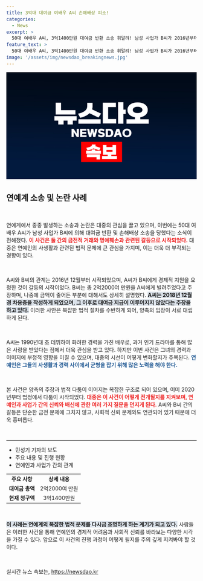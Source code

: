 ```yaml
---
title: 3억대 대여금 여배우 A씨 손해배상 피소!
categories:
  - News
excerpt: >
  50대 여배우 A씨, 3억1400만원 대여금 반환 소송 휘말려! 남성 사업가 B씨가 2016년부터 이어온 대여금 문제로 법정 공방 중임을 밝혔습니다. 과거 인연이 얽힌 두 사람의 갈등이 어떻게 전개될지 관심 집중!
feature_text: >
  50대 여배우 A씨, 3억1400만원 대여금 반환 소송 휘말려! 남성 사업가 B씨가 2016년부터 이어온 대여금 문제로 법정 공방 중임을 밝혔습니다. 과거 인연이 얽힌 두 사람의 갈등이 어떻게 전개될지 관심 집중!
image: '/assets/img/newsdao_breakingnews.jpg'
---
```


<p><img src="/assets/img/newsdao_breakingnews.jpg" alt="firstkoreanews 속보" /></p>

<h2 data-ke-size="size26">연예계 소송 및 논란 사례</h2>

<p data-ke-size="size16">&nbsp;</p>

<p>연예계에서 종종 발생하는 소송과 논란은 대중의 관심을 끌고 있으며, 이번에는 50대 여배우 A씨가 남성 사업가 B씨에 의해 대여금 반환 및 손해배상 소송을 당했다는 소식이 전해졌다. <b><span style="color: #ee2323;">이 사건은 둘 간의 금전적 거래와 명예훼손과 관련된 갈등으로 시작되었다.</span></b> 대중은 연예인의 사생활과 관련된 법적 문제에 큰 관심을 가지며, 이는 더욱 더 부각되는 경향이 있다. </p>

<p data-ke-size="size16">&nbsp;</p>

<p>A씨와 B씨의 관계는 2016년 12월부터 시작되었으며, A씨가 B씨에게 경제적 지원을 요청한 것이 갈등의 시작이었다. B씨는 총 2억2000여 만원을 A씨에게 빌려주었다고 주장하며, 나중에 금액이 줄어든 부분에 대해서도 상세히 설명했다. <b><span style="background-color: #21538527;">A씨는 2018년 12월경 차용증을 작성하게 되었으며, 그 이후로 대여금 지급이 이루어지지 않았다는 주장을 하고 있다.</span></b> 이러한 사안은 복잡한 법적 절차를 수반하게 되어, 양측의 입장이 서로 대립하게 된다.</p>

<p data-ke-size="size16">&nbsp;</p>

<p>A씨는 1990년대 초 데뷔하여 화려한 경력을 가진 배우로, 과거 인기 드라마를 통해 많은 사랑을 받았다는 점에서 더욱 관심을 받고 있다. 하지만 이번 사건은 그녀의 경력과 이미지에 부정적 영향을 미칠 수 있으며, 대중의 시선이 어떻게 변화할지가 주목된다. <b><span style="color: #1a5490;">연예인은 그들의 사생활과 경력 사이에서 균형을 잡기 위해 많은 노력을 해야 한다.</span></b> </p>

<p data-ke-size="size16">&nbsp;</p>

<p>본 사건은 양측의 주장과 법적 다툼이 이어지는 복잡한 구조로 되어 있으며, 이미 2020년부터 법정에서 다툼이 시작되었다. <b><span style="color: #ee2323;">대중은 이 사건이 어떻게 전개될지를 지켜보며, 연예인과 사업가 간의 신뢰와 배신에 관한 여러 가지 질문을 던지게 된다.</span></b> A씨와 B씨 간의 갈등은 단순한 금전 문제에 그치지 않고, 사회적 신뢰 문제와도 연관되어 있기 때문에 더욱 흥미롭다.</p>

<p data-ke-size="size16">&nbsp;</p>

<hr />

<ul>
    <li>민성기 기자의 보도</li>
    <li>주요 내용 및 진행 현황</li>
    <li>연예인과 사업가 간의 관계</li>
</ul>

<table style="width: 100%; border-collapse: collapse;">
    <tr>
        <td style="text-align: center; height: 17px;"><b>주요 사항</b></td>
        <td style="text-align: center; height: 17px;"><b>상세 내용</b></td>
    </tr>
    <tr>
        <td style="text-align: center; height: 17px;"><b>대여금 총액</b></td>
        <td style="text-align: center; height: 17px;">2억2000여 만원</td>
    </tr>
    <tr>
        <td style="text-align: center; height: 17px;"><b>현재 청구액</b></td>
        <td style="text-align: center; height: 17px;">3억1400만원</td>
    </tr>
</table>

<p data-ke-size="size16">&nbsp;</p>

<p><b><span style="background-color: #21538527;">이 사례는 연예계의 복잡한 법적 문제를 다시금 조명하게 하는 계기가 되고 있다.</span></b> 사람들은 이러한 사건을 통해 연예인의 경제적 어려움과 사회적 신뢰를 바라보는 다양한 시각을 가질 수 있다. 앞으로 이 사건의 진행 과정이 어떻게 될지를 주의 깊게 지켜봐야 할 것이다. </p>

<p data-ke-size="size16">&nbsp;</p>
실시간 뉴스 속보는, <a href="https://newsdao.kr" rel="dofollow">https://newsdao.kr</a>


